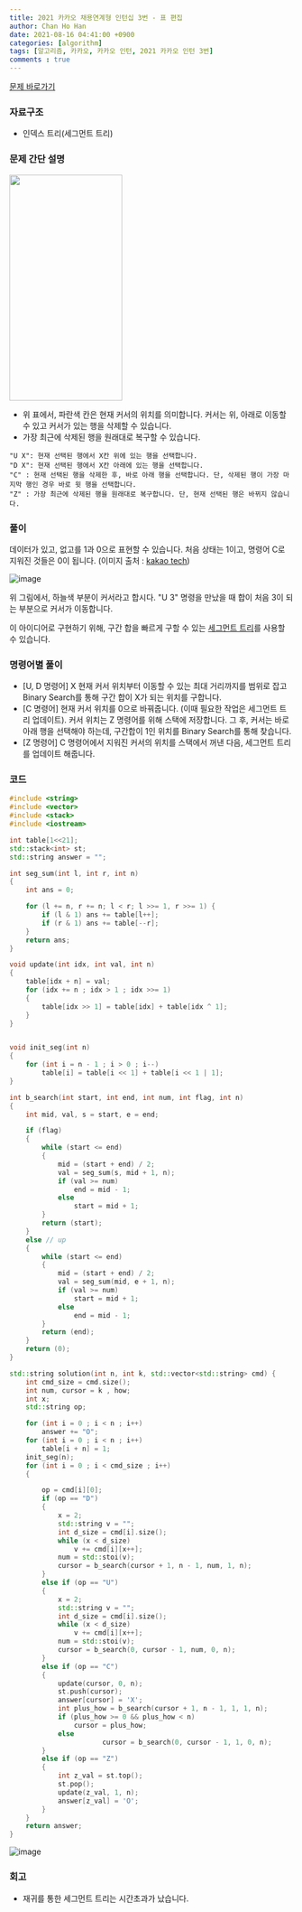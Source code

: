 ```yaml
---
title: 2021 카카오 채용연계형 인턴십 3번 - 표 편집
author: Chan Ho Han
date: 2021-08-16 04:41:00 +0900
categories: [algorithm]
tags: [알고리즘, 카카오, 카카오 인턴, 2021 카카오 인턴 3번]
comments : true
---
```


[문제 바로가기](https://programmers.co.kr/learn/courses/30/lessons/81303)


### 자료구조
- 인덱스 트리(세그먼트 트리)

### 문제 간단 설명

<img src="https://user-images.githubusercontent.com/46598292/129503868-3d6fa8b1-5882-437d-8647-36993ac4ad54.png"  width="200" height="400"/>

- 위 표에서, 파란색 칸은 현재 커서의 위치를 의미합니다. 커서는 위, 아래로 이동할 수 있고 커서가 있는 행을 삭제할 수 있습니다.
- 가장 최근에 삭제된 행을 원래대로 복구할 수 있습니다.


```
"U X": 현재 선택된 행에서 X칸 위에 있는 행을 선택합니다.
"D X": 현재 선택된 행에서 X칸 아래에 있는 행을 선택합니다.
"C" : 현재 선택된 행을 삭제한 후, 바로 아래 행을 선택합니다. 단, 삭제된 행이 가장 마지막 행인 경우 바로 윗 행을 선택합니다.
"Z" : 가장 최근에 삭제된 행을 원래대로 복구합니다. 단, 현재 선택된 행은 바뀌지 않습니다.
```

### 풀이

데이터가 있고, 없고를 1과 0으로 표현할 수 있습니다. 처음 상태는 1이고, 명령어 C로 지워진 것들은 0이 됩니다.
(이미지 출처 : [kakao tech](https://tech.kakao.com/2021/07/08/2021-%EC%B9%B4%EC%B9%B4%EC%98%A4-%EC%9D%B8%ED%84%B4%EC%8B%AD-for-tech-developers-%EC%BD%94%EB%94%A9-%ED%85%8C%EC%8A%A4%ED%8A%B8-%ED%95%B4%EC%84%A4/))

![image](https://user-images.githubusercontent.com/46598292/129509810-4593a4f8-97ad-483c-86e1-0b82bf1aa506.png)

위 그림에서, 하늘색 부분이 커서라고 합시다. "U 3" 명령을 만났을 때 합이 처음 3이 되는 부분으로 커서가 이동합니다.  

이 아이디어로 구현하기 위해, 구간 합을 빠르게 구할 수 있는 [세그먼트 트리](https://www.acmicpc.net/blog/view/9)를 사용할 수 있습니다.  

### 명령어별 풀이
- [U, D 명령어] X
현재 커서 위치부터 이동할 수 있는 최대 거리까지를 범위로 잡고 Binary Search를 통해 구간 합이 X가 되는 위치를 구합니다.
- [C 명령어]
현재 커서 위치를 0으로 바꿔줍니다. (이때 필요한 작업은 세그먼트 트리 업데이트). 커서 위치는 Z 명령어를 위해 스택에 저장합니다. 그 후, 커서는 바로 아래 행을 선택해야 하는데, 구간합이 1인 위치를 Binary Search를 통해 찾습니다.
- [Z 명령어]
C 명령어에서 지워진 커서의 위치를 스택에서 꺼낸 다음, 세그먼트 트리를 업데이트 해줍니다.




### 코드
```cpp
#include <string>
#include <vector>
#include <stack>
#include <iostream>

int table[1<<21];
std::stack<int> st;
std::string answer = "";

int seg_sum(int l, int r, int n)
{
    int ans = 0;

    for (l += n, r += n; l < r; l >>= 1, r >>= 1) {
        if (l & 1) ans += table[l++];
        if (r & 1) ans += table[--r];
    }
    return ans;
}

void update(int idx, int val, int n)
{
	table[idx + n] = val;
	for (idx += n ; idx > 1 ; idx >>= 1)
	{
		table[idx >> 1] = table[idx] + table[idx ^ 1];
	}
}


void init_seg(int n)
{
	for (int i = n - 1 ; i > 0 ; i--)
		table[i] = table[i << 1] + table[i << 1 | 1];
}

int b_search(int start, int end, int num, int flag, int n)
{
	int mid, val, s = start, e = end;

	if (flag)
	{
		while (start <= end)
		{
			mid = (start + end) / 2;
			val = seg_sum(s, mid + 1, n);
			if (val >= num)
				end = mid - 1;
			else
				start = mid + 1;
		}
		return (start);
	}
	else // up
	{
		while (start <= end)
		{
			mid = (start + end) / 2;
			val = seg_sum(mid, e + 1, n);
			if (val >= num)
				start = mid + 1;
			else
				end = mid - 1;
		}
		return (end);
	}
	return (0);
}

std::string solution(int n, int k, std::vector<std::string> cmd) {
	int cmd_size = cmd.size();
	int num, cursor = k , how;
	int x;
	std::string op;

	for (int i = 0 ; i < n ; i++)
		answer += "O";
	for (int i = 0 ; i < n ; i++)
		table[i + n] = 1;
	init_seg(n);
	for (int i = 0 ; i < cmd_size ; i++)
	{

		op = cmd[i][0];
		if (op == "D")
		{
			x = 2;
			std::string v = "";
			int d_size = cmd[i].size();
			while (x < d_size)
				v += cmd[i][x++];
			num = std::stoi(v);
			cursor = b_search(cursor + 1, n - 1, num, 1, n);
		}
		else if (op == "U")
		{
			x = 2;
			std::string v = "";
			int d_size = cmd[i].size();
			while (x < d_size)
				v += cmd[i][x++];
			num = std::stoi(v);
			cursor = b_search(0, cursor - 1, num, 0, n);
		}
		else if (op == "C")
		{
			update(cursor, 0, n);
			st.push(cursor);
			answer[cursor] = 'X';
			int plus_how = b_search(cursor + 1, n - 1, 1, 1, n);
			if (plus_how >= 0 && plus_how < n)
				cursor = plus_how;
			else
 		               cursor = b_search(0, cursor - 1, 1, 0, n);
		}
		else if (op == "Z")
		{
			int z_val = st.top();
			st.pop();
			update(z_val, 1, n);
			answer[z_val] = 'O';
		}
	}
	return answer;
}
```
![image](https://user-images.githubusercontent.com/46598292/129512052-3500de02-7653-4fd3-8e65-df0747ae579f.png)


### 회고

- 재귀를 통한 세그먼트 트리는 시간초과가 났습니다.
